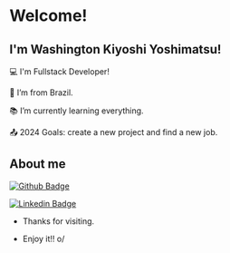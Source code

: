 # Welcome!

 

## I'm Washington Kiyoshi Yoshimatsu!

 

:computer: I'm Fullstack Developer!

:house_with_garden: I’m from Brazil.

:books: I’m currently learning everything.

:outbox_tray: 2024 Goals: create a new project and find a new job.

 

## About me

[![Github Badge](https://img.shields.io/badge/-Github-000?style=flat-square&logo=Github&logoColor=white&link=https://github.com/wkyoshimatsu)]((https://github.com/wkyoshimatsu))

[![Linkedin Badge](https://img.shields.io/badge/-LinkedIn-blue?style=flat-square&logo=Linkedin&logoColor=white&link=https://www.linkedin.com/in/washington-yoshimatsu/)](https://www.linkedin.com/in/washington-yoshimatsu/)

- Thanks for visiting.

- Enjoy it!! o/

<!--
**wkyoshimatsu/wkyoshimatsu** is a ✨ _special_ ✨ repository because its `README.md` (this file) appears on your GitHub profile.

Here are some ideas to get you started:

- 🔭 I’m currently working on ...
- 🌱 I’m currently learning ...
- 👯 I’m looking to collaborate on ...
- 🤔 I’m looking for help with ...
- 💬 Ask me about ...
- 📫 How to reach me: ...
- 😄 Pronouns: ...
- ⚡ Fun fact: ...
-->
